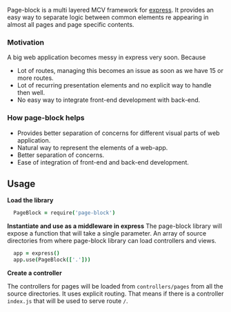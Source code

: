 Page-block is a multi layered MCV framework for [express](http://expressjs.com/). It provides an easy way to separate logic between common elements re appearing in almost all pages and page specific contents.

### Motivation
A big web application becomes messy in express very soon. Because
* Lot of routes, managing this becomes an issue as soon as we have 15 or more routes.
* Lot of recurring presentation elements and no explicit way to handle then well.
* No easy way to integrate front-end development with back-end.

### How page-block helps
* Provides better separation of concerns for different visual parts of web application.
* Natural way to represent the elements of a web-app.
* Better separation of concerns.
* Ease of integration of front-end and back-end development.

## Usage

**Load the library**

```coffeescript
  PageBlock = require('page-block')
```
  
**Instantiate and use as a middleware in express**
The page-block library will expose a function that will take a single parameter. An array of source directories from where page-block library can load controllers and views.
```coffeescript
  app = express()
  app.use(PageBlock(['.']))
```

**Create a controller**

The controllers for pages will be loaded from `controllers/pages` from all the source directories. It uses explicit routing. That means if there is a controller `index.js` that will be used to serve route `/`. 
